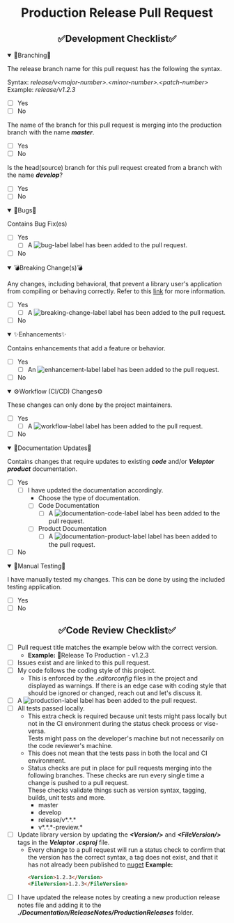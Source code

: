 <!--
    !! NOTE !! - ONLY PROJECT OWNERS AND MAINTAINERS MANAGE PRODUCTION AND PREVIEW RELEASE PULL REQUESTS
    If you have contributions to make, use the "feature-to-develop" pull request template.
-->
<!--suppress HtmlDeprecatedAttribute -->
<h1 style="font-weight:bold" align="center">Production Release Pull Request</h1>


<h2 style="font-weight:bold" align="center">✅Development Checklist✅</h2>

<details open><summary>🌳Branching🌳</summary>

The release branch name for this pull request has the following the syntax.

Syntax: _release/v&lt;major-number&gt;.&lt;minor-number&gt;.&lt;patch-number&gt;_  
Example: _release/v1.2.3_
- [ ] Yes
- [ ] No

The name of the branch for this pull request is merging into the production branch with the name **_master_**.
- [ ] Yes
- [ ] No

Is the head(source) branch for this pull request created from a branch with the name **_develop_**?
- [ ] Yes
- [ ] No
</details>


<details open><summary>🐛Bugs🐛</summary>

Contains Bug Fix(es)
- [ ] Yes
    - [ ] A ![bug-label](https://user-images.githubusercontent.com/85414302/150812958-10b202a8-84ae-45fb-b7cb-7f4fb68e0e8c.png) label has been added to the pull request.
- [ ] No
</details>


<details open><summary>💣Breaking Change(s)💣</summary>

Any changes, including behavioral, that prevent a library user's application from compiling or behaving correctly.
Refer to this [link](https://docs.microsoft.com/en-us/dotnet/core/compatibility/#modifications-to-the-public-contract) for more information.
- [ ] Yes
    - [ ] A ![breaking-change-label](https://user-images.githubusercontent.com/85414302/154378943-8e684157-2138-404d-ba19-b9d76061c12e.png) label has been added to the pull request.
- [ ] No
</details>


<details open><summary>✨Enhancements✨</summary>

Contains enhancements that add a feature or behavior.
- [ ] Yes
    - [ ] An ![enhancement-label](https://user-images.githubusercontent.com/85414302/150804213-bd043c7b-54d2-4562-ad3f-69a07723a5ef.png) label has been added to the pull request.
- [ ]  No
</details>


<details open><summary>⚙️Workflow (CI/CD) Changes⚙️</summary>

These changes can only done by the project maintainers.
- [ ] Yes
    - [ ] A ![workflow-label](https://user-images.githubusercontent.com/85414302/150814606-314933ca-86c7-4edb-99cb-62d2198b20d9.png) label has been added to the pull request.
- [ ] No
</details>


<details open><summary>📃Documentation Updates📃</summary>

Contains changes that require updates to existing **_code_** and/or **_Velaptor product_** documentation.
- [ ] Yes
    - [ ] I have updated the documentation accordingly.
        - Choose the type of documentation.
        - [ ] Code Documentation
            - [ ] A ![documentation-code-label](https://user-images.githubusercontent.com/85414302/154672489-8079ed03-b8ff-41ff-9864-1e2ae55300cc.png) label has been added to the pull request.
        - [ ] Product Documentation
            - [ ] A ![documentation-product-label](https://user-images.githubusercontent.com/85414302/154672508-5ac50eb7-67f8-4cdf-92b9-fe5fcbd93b14.png) label has been added to the pull request.
- [ ] No
</details>


<details open><summary>🧪Manual Testing🧪</summary>

I have manually tested my changes.
This can be done by using the included testing application.
- [ ] Yes
- [ ] No
</details>


<h2 style="font-weight:bold" align="center">✅Code Review Checklist✅</h2>

<!-- Go over all of the following points, and put an `x` in all the boxes that apply. -->
<!-- If you're unsure about any of these, don't hesitate to ask. We're here to help! -->
- [ ] Pull request title matches the example below with the correct version.
    - **Example:** 🚀Release To Production - v1.2.3
- [ ] Issues exist and are linked to this pull request.
- [ ] My code follows the coding style of this project.
    - This is enforced by the *.editorconfig* files in the project and displayed as warnings.  If there is an edge case with coding style that should be ignored or changed, reach out and let's discuss it.
- [ ] A ![production-label](https://user-images.githubusercontent.com/85414302/154683121-8d8d90d0-a714-46e3-b13a-8a78d483f6ed.png) label has been added to the pull request.
- [ ] All tests passed locally.
    - This extra check is required because unit tests might pass locally but not in the CI environment during the status check process or vise-versa.  
      Tests might pass on the developer's machine but not necessarily on the code reviewer's machine.
    - This does not mean that the tests pass in both the local and CI environment.
    - Status checks are put in place for pull requests merging into the following branches.  These checks are run every single time a change is pushed to a pull request.  
      These checks validate things such as version syntax, tagging, builds, unit tests and more.
        - master
        - develop
        - release/v\*.\*.*
        - v\*.\*.\*-preview.*
- [ ] Update library version by updating the **_\<Version/\>_** and **_\<FileVersion/\>_** tags in the **_Velaptor_** **_.csproj_** file.
    - Every change to a pull request will run a status check to confirm that the version has the correct syntax, a tag does not exist, and that it has not already been published to [nuget](https://www.nuget.org/)
      **Example:**
        ``` html
        <Version>1.2.3</Version>
        <FileVersion>1.2.3</FileVersion>
        ```
- [ ] I have updated the release notes by creating a new production release notes file and adding it to the **_./Documentation/ReleaseNotes/ProductionReleases_** folder.
